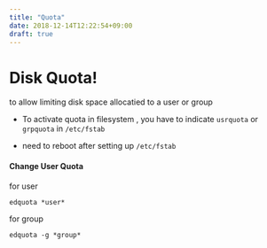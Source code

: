 ```yaml
---
title: "Quota"
date: 2018-12-14T12:22:54+09:00
draft: true
---
```


# Disk Quota!

to allow limiting disk space allocatied to a user or group

* To activate quota in filesystem , you have to indicate `usrquota` or `grpquota` in
`/etc/fstab` 

* need to reboot after setting up `/etc/fstab`

#### Change User Quota

for user 

	edquota *user*

for group

	edquota -g *group*


